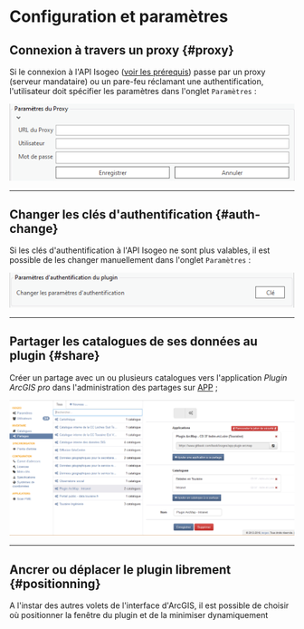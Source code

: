# Configuration et paramètres

## Connexion à travers un proxy {#proxy}

Si le connexion à l'API Isogeo ([voir les prérequis](/prerequisites.md)) passe par un proxy (serveur mandataire) ou un pare-feu réclamant une authentification, l'utilisateur doit spécifier les paramètres dans l'onglet `Paramètres` :

![Configuer la connexion à travers un serveur mandataire (proxy) ou pare-feu](../../assets/plugin_ArcGISPro_proxy_form_FR.png)

---

## Changer les clés d'authentification {#auth-change}

Si les clés d'authentification à l'API Isogeo ne sont plus valables, il est possible de les changer manuellement dans l'onglet `Paramètres` :

!["Changer les clés API du plugin"](../../assets/plugin_ArcGISPro_authentication_button_FR.png)

---

## Partager les catalogues de ses données au plugin {#share}

Créer un partage avec un ou plusieurs catalogues vers l'application _Plugin ArcGIS pro_ dans l'administration des partages sur [APP](https://app.isogeo.com) ;

!["Créer et configurer un partage depuis Isogeo"](../../assets/app_share_toPlugin_FR.png)

---

## Ancrer ou déplacer le plugin librement {#positionning}

A l'instar des autres volets de l'interface d'ArcGIS, il est possible de choisir où positionner la fenêtre du plugin et de la minimiser dynamiquement
